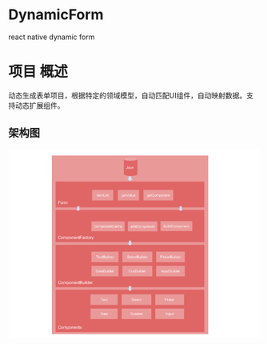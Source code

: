 # DynamicForm
react native dynamic form

# 项目 概述
动态生成表单项目，根据特定的领域模型，自动匹配UI组件，自动映射数据。支持动态扩展组件。

## 架构图
![模块架构图](https://github.com/Papeone/DynamicForm/raw/master/framwork.png)
